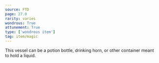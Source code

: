 ```yaml
---
source: FTD
page: 27.0
rarity: varies
wondrous: True
attunement: True
type: ['wondrous item']
tag: item/magic
---
```


This vessel can be a potion bottle, drinking horn, or other container meant to hold a liquid.


